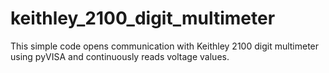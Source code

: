 # keithley_2100_digit_multimeter
This simple code opens communication with Keithley 2100 digit multimeter using pyVISA and continuously reads voltage values. 
